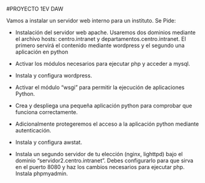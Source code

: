 #PROYECTO 1EV DAW

Vamos a instalar un servidor web interno para un instituto. Se Pide:

- Instalación del servidor web apache. Usaremos dos dominios mediante el archivo hosts: centro.intranet y departamentos.centro.intranet. El primero servirá el contenido mediante wordpress y el segundo una aplicación en python

- Activar los módulos necesarios para ejecutar php y acceder a mysql.

- Instala y configura wordpress.

- Activar el módulo “wsgi” para permitir la ejecución de aplicaciones Python.

- Crea y despliega una pequeña aplicación python para comprobar que funciona correctamente.

- Adicionalmente protegeremos el acceso a la aplicación python mediante autenticación.

- Instala y configura awstat.

- Instala un segundo servidor de tu elección (nginx, lighttpd) bajo el dominio “servidor2.centro.intranet”. Debes configurarlo para que sirva en el puerto 8080 y haz los cambios necesarios para ejecutar php. Instala phpmyadmin.
